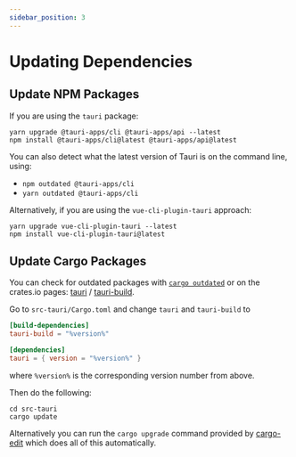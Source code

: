 ```yaml
---
sidebar_position: 3
---
```


# Updating Dependencies

## Update NPM Packages

If you are using the `tauri` package:

```shell
yarn upgrade @tauri-apps/cli @tauri-apps/api --latest
npm install @tauri-apps/cli@latest @tauri-apps/api@latest
```

You can also detect what the latest version of Tauri is on the command line, using:

- `npm outdated @tauri-apps/cli`
- `yarn outdated @tauri-apps/cli`

Alternatively, if you are using the `vue-cli-plugin-tauri` approach:

```shell
yarn upgrade vue-cli-plugin-tauri --latest
npm install vue-cli-plugin-tauri@latest
```

## Update Cargo Packages

You can check for outdated packages with [`cargo outdated`] or on the crates.io pages: [tauri] / [tauri-build].

Go to `src-tauri/Cargo.toml` and change `tauri` and `tauri-build` to

```toml
[build-dependencies]
tauri-build = "%version%"

[dependencies]
tauri = { version = "%version%" }
```

where `%version%` is the corresponding version number from above. <!-- TODO: (You can just use the `MAJOR.MINOR`) version, like `0.9`. -->

Then do the following:

```shell
cd src-tauri
cargo update
```

Alternatively you can run the `cargo upgrade` command provided by [cargo-edit] which does all of this automatically.

[`cargo outdated`]: https://github.com/kbknapp/cargo-outdated
[tauri]: https://crates.io/crates/tauri/versions
[tauri-build]: https://crates.io/crates/tauri-build/versions
[cargo-edit]: https://github.com/killercup/cargo-edit
